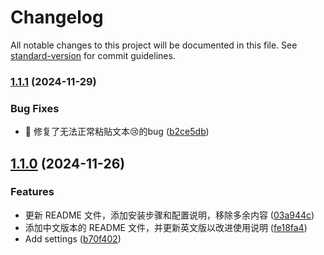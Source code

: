# Changelog

All notable changes to this project will be documented in this file. See [standard-version](https://github.com/conventional-changelog/standard-version) for commit guidelines.

### [1.1.1](https://github.com/aqpower/obsidian-Latex2MathJax/compare/1.1.0...1.1.1) (2024-11-29)


### Bug Fixes

* :rotating_light: 修复了无法正常粘贴文本😢的bug ([b2ce5db](https://github.com/aqpower/obsidian-Latex2MathJax/commit/b2ce5db4e0a0e44429aed2cfe32759b34508455c))

## [1.1.0](https://github.com/aqpower/obsidian-Latex2MathJax/compare/1.0.0...1.1.0) (2024-11-26)


### Features

* 更新 README 文件，添加安装步骤和配置说明，移除多余内容 ([03a944c](https://github.com/aqpower/obsidian-Latex2MathJax/commit/03a944c2da10deb3b1c8e39e89bc6fbffc4a4f1d))
* 添加中文版本的 README 文件，并更新英文版以改进使用说明 ([fe18fa4](https://github.com/aqpower/obsidian-Latex2MathJax/commit/fe18fa42ccb9b1ec1b4072fbe8f689260afa9655))
* Add settings ([b70f402](https://github.com/aqpower/obsidian-Latex2MathJax/commit/b70f4023ab49608c3857462971fda3a057a579e1))
